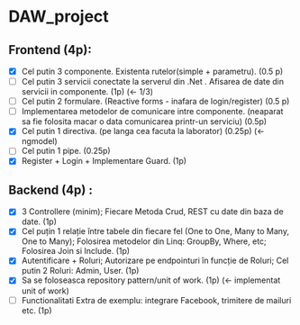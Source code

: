 # DAW_project
  
## Frontend (4p):  
- [X] Cel putin 3 componente. Existenta rutelor(simple + parametru). (0.5 p)  
- [ ] Cel putin 3 servicii conectate la serverul din .Net . Afisarea de date din servicii in componente. (1p) (<- 1/3)
- [ ] Cel putin 2 formulare. (Reactive forms - inafara de login/register) (0.5 p)  
- [ ] Implementarea metodelor de comunicare intre componente. (neaparat sa fie folosita macar o data comunicarea printr-un serviciu) (0.5p)  
- [X] Cel putin 1 directiva. (pe langa cea facuta la laborator) (0.25p) (<-ngmodel)  
- [ ] Cel putin 1 pipe. (0.25p)  
- [X] Register + Login + Implementare Guard. (1p)   
  
## Backend (4p) :  
- [X] 3 Controllere (minim); Fiecare Metoda Crud, REST cu date din baza de date. (1p)  
- [X] Cel puțin 1 relație între tabele din fiecare fel (One to One, Many to Many, One to Many); Folosirea metodelor din Linq: GroupBy, Where, etc; Folosirea Join si Include. (1p)  
- [X] Autentificare + Roluri; Autorizare pe endpointuri în funcție de Roluri; Cel putin 2 Roluri: Admin, User. (1p)  
- [X] Sa se foloseasca repository pattern/unit of work. (1p) (<- implementat unit of work)  
- [ ] Functionalitati Extra de exemplu: integrare Facebook, trimitere de mailuri etc. (1p)  
